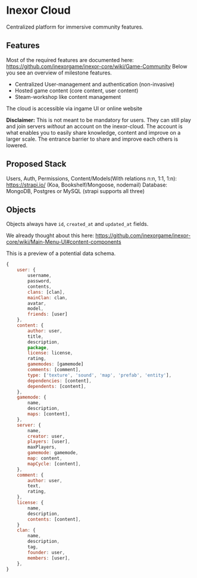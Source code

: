 # Inexor Cloud
Centralized platform for immersive community features.

## Features
Most of the required features are documented here: https://github.com/inexorgame/inexor-core/wiki/Game-Community
Below you see an overview of milestone features.

- Centralized User-management and authentication (non-invasive)
- Hosted game content (core content, user content)
- Steam-workshop like content management

The cloud is accessible via ingame UI or online website

**Disclaimer:** This is not meant to be mandatory for users. They can still play and join servers _without_ an account on the inexor-cloud. The account is what enables you to easily share knowledge, content and improve on a larger scale. The entrance barrier to share and improve each others is lowered.

## Proposed Stack

Users, Auth, Permissions, Content/Models(With relations n:n, 1:1, 1:n): https://strapi.io/ (Koa, Bookshelf/Mongoose, nodemail) 
Database: MongoDB, Postgres or MySQL (strapi supports all three)

## Objects

Objects always have `id`, `created_at` and `updated_at` fields.

We already thought about this here: https://github.com/inexorgame/inexor-core/wiki/Main-Menu-UI#content-components

This is a preview of a potential data schema.

``` js
{
    user: {
        username,
        password,
        contents,
        clans: [clan],
        mainClan: clan,
        avatar,
        model,
        friends: [user]
    },
    content: {
        author: user,
        title,
        description,
        package,
        license: license,
        rating,
        gamemodes: [gamemode]
        comments: [comment],
        type: ['texture', 'sound', 'map', 'prefab', 'entity'],
        dependencies: [content],
        dependents: [content],
    },
    gamemode: {
        name,
        description,
        maps: [content],
    },
    server: {
        name,
        creator: user,
        players: [user],
        maxPlayers,
        gamemode: gamemode,
        map: content,
        mapCycle: [content],
    },
    comment: {
        author: user,
        text,
        rating,
    },
    license: {
        name,
        description,
        contents: [content],
    }
    clan: {
        name,
        description,
        tag,
        founder: user,
        members: [user],
    },
}
```